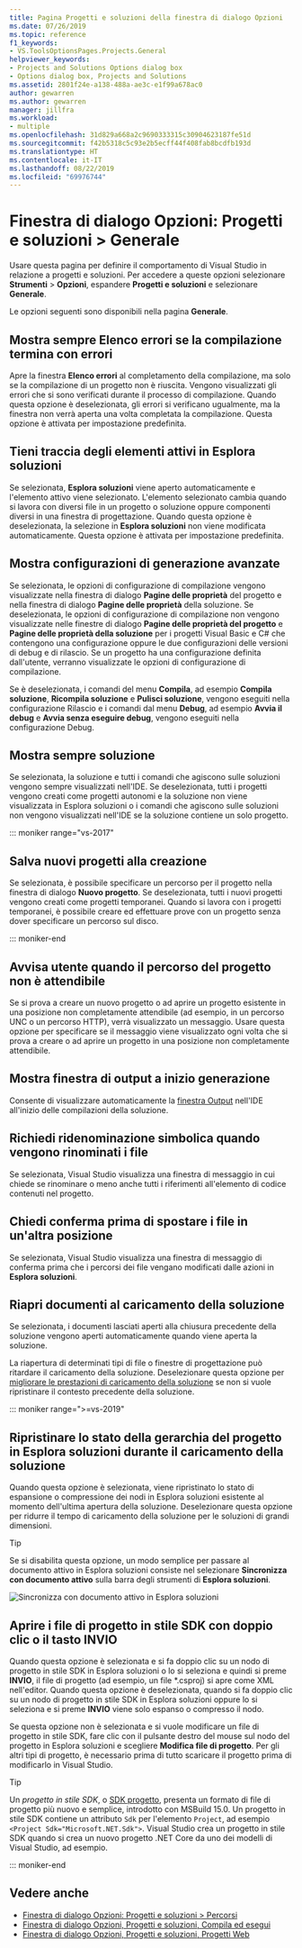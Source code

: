 ```yaml
---
title: Pagina Progetti e soluzioni della finestra di dialogo Opzioni
ms.date: 07/26/2019
ms.topic: reference
f1_keywords:
- VS.ToolsOptionsPages.Projects.General
helpviewer_keywords:
- Projects and Solutions Options dialog box
- Options dialog box, Projects and Solutions
ms.assetid: 2801f24e-a138-488a-ae3c-e1f99a678ac0
author: gewarren
ms.author: gewarren
manager: jillfra
ms.workload:
- multiple
ms.openlocfilehash: 31d829a668a2c9690333315c30904623187fe51d
ms.sourcegitcommit: f42b5318c5c93e2b5ecff44f408fab8bcdfb193d
ms.translationtype: HT
ms.contentlocale: it-IT
ms.lasthandoff: 08/22/2019
ms.locfileid: "69976744"
---
```

# <a name="options-dialog-box-projects-and-solutions--general"></a>Finestra di dialogo Opzioni: Progetti e soluzioni \> Generale

Usare questa pagina per definire il comportamento di Visual Studio in relazione a progetti e soluzioni. Per accedere a queste opzioni selezionare **Strumenti** > **Opzioni**, espandere **Progetti e soluzioni** e selezionare **Generale**.

Le opzioni seguenti sono disponibili nella pagina **Generale**.

## <a name="always-show-error-list-if-build-finishes-with-errors"></a>Mostra sempre Elenco errori se la compilazione termina con errori

Apre la finestra **Elenco errori** al completamento della compilazione, ma solo se la compilazione di un progetto non è riuscita. Vengono visualizzati gli errori che si sono verificati durante il processo di compilazione. Quando questa opzione è deselezionata, gli errori si verificano ugualmente, ma la finestra non verrà aperta una volta completata la compilazione. Questa opzione è attivata per impostazione predefinita.

## <a name="track-active-item-in-solution-explorer"></a>Tieni traccia degli elementi attivi in Esplora soluzioni

Se selezionata, **Esplora soluzioni** viene aperto automaticamente e l'elemento attivo viene selezionato. L'elemento selezionato cambia quando si lavora con diversi file in un progetto o soluzione oppure componenti diversi in una finestra di progettazione. Quando questa opzione è deselezionata, la selezione in **Esplora soluzioni** non viene modificata automaticamente. Questa opzione è attivata per impostazione predefinita.

## <a name="show-advanced-build-configurations"></a>Mostra configurazioni di generazione avanzate

Se selezionata, le opzioni di configurazione di compilazione vengono visualizzate nella finestra di dialogo **Pagine delle proprietà** del progetto e nella finestra di dialogo **Pagine delle proprietà** della soluzione. Se deselezionata, le opzioni di configurazione di compilazione non vengono visualizzate nelle finestre di dialogo **Pagine delle proprietà del progetto** e **Pagine delle proprietà della soluzione** per i progetti Visual Basic e C# che contengono una configurazione oppure le due configurazioni delle versioni di debug e di rilascio. Se un progetto ha una configurazione definita dall'utente, verranno visualizzate le opzioni di configurazione di compilazione.

Se è deselezionata, i comandi del menu **Compila**, ad esempio **Compila soluzione**, **Ricompila soluzione** e **Pulisci soluzione**, vengono eseguiti nella configurazione Rilascio e i comandi dal menu **Debug**, ad esempio **Avvia il debug** e **Avvia senza eseguire debug**, vengono eseguiti nella configurazione Debug.

## <a name="always-show-solution"></a>Mostra sempre soluzione

Se selezionata, la soluzione e tutti i comandi che agiscono sulle soluzioni vengono sempre visualizzati nell'IDE. Se deselezionata, tutti i progetti vengono creati come progetti autonomi e la soluzione non viene visualizzata in Esplora soluzioni o i comandi che agiscono sulle soluzioni non vengono visualizzati nell'IDE se la soluzione contiene un solo progetto.

::: moniker range="vs-2017"

## <a name="save-new-projects-when-created"></a>Salva nuovi progetti alla creazione

Se selezionata, è possibile specificare un percorso per il progetto nella finestra di dialogo **Nuovo progetto**. Se deselezionata, tutti i nuovi progetti vengono creati come progetti temporanei. Quando si lavora con i progetti temporanei, è possibile creare ed effettuare prove con un progetto senza dover specificare un percorso sul disco.

::: moniker-end

## <a name="warn-user-when-the-project-location-is-not-trusted"></a>Avvisa utente quando il percorso del progetto non è attendibile

Se si prova a creare un nuovo progetto o ad aprire un progetto esistente in una posizione non completamente attendibile (ad esempio, in un percorso UNC o un percorso HTTP), verrà visualizzato un messaggio. Usare questa opzione per specificare se il messaggio viene visualizzato ogni volta che si prova a creare o ad aprire un progetto in una posizione non completamente attendibile.

## <a name="show-output-window-when-build-starts"></a>Mostra finestra di output a inizio generazione

Consente di visualizzare automaticamente la [finestra Output](../../ide/reference/output-window.md) nell'IDE all'inizio delle compilazioni della soluzione.

## <a name="prompt-for-symbolic-renaming-when-renaming-files"></a>Richiedi ridenominazione simbolica quando vengono rinominati i file

Se selezionata, Visual Studio visualizza una finestra di messaggio in cui chiede se rinominare o meno anche tutti i riferimenti all'elemento di codice contenuti nel progetto.

## <a name="prompt-before-moving-files-to-a-new-location"></a>Chiedi conferma prima di spostare i file in un'altra posizione

Se selezionata, Visual Studio visualizza una finestra di messaggio di conferma prima che i percorsi dei file vengano modificati dalle azioni in **Esplora soluzioni**.

## <a name="reopen-documents-on-solution-load"></a>Riapri documenti al caricamento della soluzione

Se selezionata, i documenti lasciati aperti alla chiusura precedente della soluzione vengono aperti automaticamente quando viene aperta la soluzione.

La riapertura di determinati tipi di file o finestre di progettazione può ritardare il caricamento della soluzione. Deselezionare questa opzione per [migliorare le prestazioni di caricamento della soluzione](../../ide/visual-studio-performance-tips-and-tricks.md#disable-automatic-file-restore) se non si vuole ripristinare il contesto precedente della soluzione.

::: moniker range=">=vs-2019"

## <a name="restore-solution-explorer-project-hierarchy-state-on-solution-load"></a>Ripristinare lo stato della gerarchia del progetto in Esplora soluzioni durante il caricamento della soluzione

Quando questa opzione è selezionata, viene ripristinato lo stato di espansione o compressione dei nodi in Esplora soluzioni esistente al momento dell'ultima apertura della soluzione. Deselezionare questa opzione per ridurre il tempo di caricamento della soluzione per le soluzioni di grandi dimensioni.

> [!TIP]
> Se si disabilita questa opzione, un modo semplice per passare al documento attivo in Esplora soluzioni consiste nel selezionare **Sincronizza con documento attivo** sulla barra degli strumenti di **Esplora soluzioni**.
>
> ![Sincronizza con documento attivo in Esplora soluzioni](media/sync-active-document.png)

## <a name="open-sdk-style-project-files-with-double-click-or-the-enter-key"></a>Aprire i file di progetto in stile SDK con doppio clic o il tasto INVIO

Quando questa opzione è selezionata e si fa doppio clic su un nodo di progetto in stile SDK in Esplora soluzioni o lo si seleziona e quindi si preme **INVIO**, il file di progetto (ad esempio, un file \*.csproj) si apre come XML nell'editor. Quando questa opzione è deselezionata, quando si fa doppio clic su un nodo di progetto in stile SDK in Esplora soluzioni oppure lo si seleziona e si preme **INVIO** viene solo espanso o compresso il nodo.

Se questa opzione non è selezionata e si vuole modificare un file di progetto in stile SDK, fare clic con il pulsante destro del mouse sul nodo del progetto in Esplora soluzioni e scegliere **Modifica file di progetto**. Per gli altri tipi di progetto, è necessario prima di tutto scaricare il progetto prima di modificarlo in Visual Studio.

> [!TIP]
> Un *progetto in stile SDK*, o [SDK progetto](../../msbuild/how-to-use-project-sdk.md), presenta un formato di file di progetto più nuovo e semplice, introdotto con MSBuild 15.0. Un progetto in stile SDK contiene un attributo `Sdk` per l'elemento `Project`, ad esempio `<Project Sdk="Microsoft.NET.Sdk">`. Visual Studio crea un progetto in stile SDK quando si crea un nuovo progetto .NET Core da uno dei modelli di Visual Studio, ad esempio.

::: moniker-end

## <a name="see-also"></a>Vedere anche

- [Finestra di dialogo Opzioni: Progetti e soluzioni \> Percorsi](projects-solutions-locations-options.md)
- [Finestra di dialogo Opzioni, Progetti e soluzioni, Compila ed esegui](../../ide/reference/options-dialog-box-projects-and-solutions-build-and-run.md)
- [Finestra di dialogo Opzioni, Progetti e soluzioni, Progetti Web](../../ide/reference/options-dialog-box-projects-and-solutions-web-projects.md)
